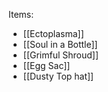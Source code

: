 Items:
- [[Ectoplasma]]
- [[Soul in a Bottle]]
- [[Grimful Shroud]]
- [[Egg Sac]]
- [[Dusty Top hat]]